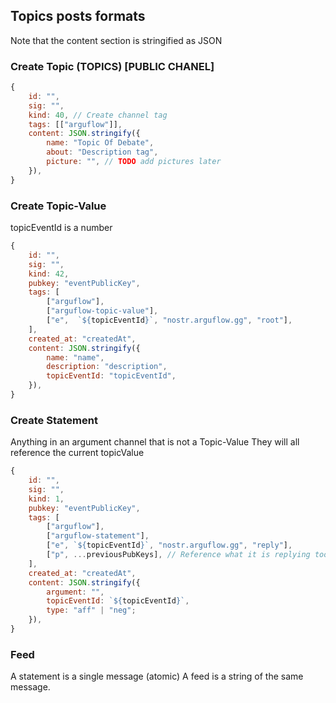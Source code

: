 ## Topics posts formats

Note that the content section is stringified as JSON


### Create Topic (TOPICS) [PUBLIC CHANEL]

```javascript
{
    id: "",
    sig: "",
    kind: 40, // Create channel tag
    tags: [["arguflow"]],
    content: JSON.stringify({
        name: "Topic Of Debate",
        about: "Description tag",
        picture: "", // TODO add pictures later
    }),
}
```

### Create Topic-Value

topicEventId is a number

```javascript
{
    id: "",
    sig: "",
    kind: 42,
    pubkey: "eventPublicKey",
    tags: [
        ["arguflow"],
        ["arguflow-topic-value"],
        ["e",  `${topicEventId}`, "nostr.arguflow.gg", "root"],
    ],
    created_at: "createdAt",
    content: JSON.stringify({
        name: "name",
        description: "description",
        topicEventId: "topicEventId",
    }),
}
```

### Create Statement

Anything in an argument channel that is not a Topic-Value
They will all reference the current topicValue

```javascript
{
    id: "",
    sig: "",
    kind: 1,
    pubkey: "eventPublicKey",
    tags: [
        ["arguflow"],
        ["arguflow-statement"],
        ["e", `${topicEventId}`, "nostr.arguflow.gg", "reply"],
        ["p", ...previousPubKeys], // Reference what it is replying too
    ],
    created_at: "createdAt",
    content: JSON.stringify({
        argument: "",
        topicEventId: `${topicEventId}`,
        type: "aff" | "neg";
    }),
}
```

### Feed
A statement is a single message (atomic)
A feed is a string of the same message.

